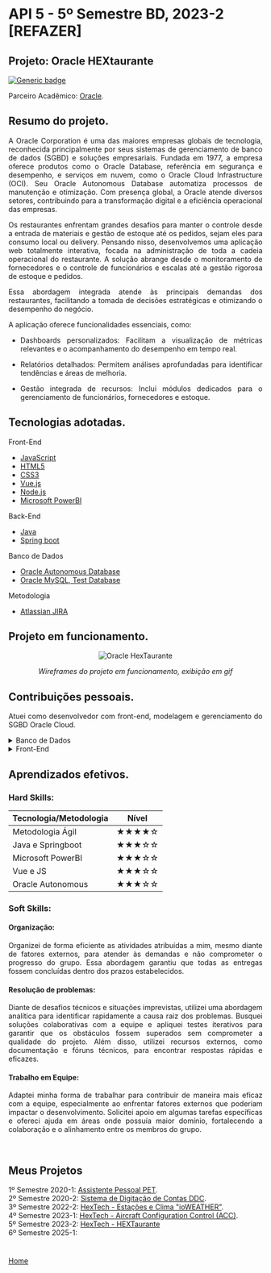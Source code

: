 # API 5 - 5º Semestre BD, 2023-2 [REFAZER]

## Projeto: Oracle HEXtaurante

[![Generic badge](https://img.shields.io/badge/GitHub-Repositório-blue.svg)](https://github.com/GroupHextech/HEXTECH-API5sem)

Parceiro Acadêmico: [Oracle](https://www.oracle.com/br/).

## Resumo do projeto.
<p align="justify">A Oracle Corporation é uma das maiores empresas globais de tecnologia, reconhecida principalmente por seus sistemas de gerenciamento de banco de dados (SGBD) e soluções empresariais. Fundada em 1977, a empresa oferece produtos como o Oracle Database, referência em segurança e desempenho, e serviços em nuvem, como o Oracle Cloud Infrastructure (OCI). Seu Oracle Autonomous Database automatiza processos de manutenção e otimização. Com presença global, a Oracle atende diversos setores, contribuindo para a transformação digital e a eficiência operacional das empresas.</p>

<p align="justify">Os restaurantes enfrentam grandes desafios para manter o controle desde a entrada de materiais e gestão de estoque até os pedidos, sejam eles para consumo local ou delivery. Pensando nisso, desenvolvemos uma aplicação web totalmente interativa, focada na administração de toda a cadeia operacional do restaurante. A solução abrange desde o monitoramento de fornecedores e o controle de funcionários e escalas até a gestão rigorosa de estoque e pedidos.</p>

<p align="justify">Essa abordagem integrada atende às principais demandas dos restaurantes, facilitando a tomada de decisões estratégicas e otimizando o desempenho do negócio.</p>

<p align="justify">A aplicação oferece funcionalidades essenciais, como:</p>

- <p align="justify">Dashboards personalizados: Facilitam a visualização de métricas relevantes e o acompanhamento do desempenho em tempo real.</p>
- <p align="justify">Relatórios detalhados: Permitem análises aprofundadas para identificar tendências e áreas de melhoria.</p>
- <p align="justify">Gestão integrada de recursos: Inclui módulos dedicados para o gerenciamento de funcionários, fornecedores e estoque.</p>

## Tecnologias adotadas.

<summary>Front-End</summary>

- [JavaScript](https://www.javascript.com)
- [HTML5](https://www.w3schools.com/html/)
- [CSS3](https://www.w3schools.com/css/)
- [Vue.js](https://vuejs.org/guide/quick-start)
- [Node.js](https://nodejs.org/pt)
- [Microsoft PowerBI](https://www.microsoft.com/pt-br/power-platform/products/power-bi/desktop)

<summary>Back-End</summary>

- [Java](https://www.java.com/pt-BR/)
- [Spring boot](https://spring.io/projects/spring-boot)

<summary>Banco de Dados</summary>

- [Oracle Autonomous Database](https://www.oracle.com/br/autonomous-database/)
- [Oracle MySQL, Test Database](https://www.mysql.com/products/community/)

<summary>Metodologia</summary>

- [Atlassian JIRA](https://www.atlassian.com/br/software/jira)

## Projeto em funcionamento.
<div align="center">

![](../docsandimages/5BD_HEXTECH_SP4.gif "Oracle HexTaurante")

*Wireframes do projeto em funcionamento, exibição em gif*
</div>

## Contribuições pessoais.
<p align="justify">Atuei como desenvolvedor com front-end, modelagem e gerenciamento do SGBD Oracle Cloud.<p>

<details>
<summary>Banco de Dados</summary>

### Modelagem de Dados:
<p align="justify">Contribuí para a modelagem de dados de forma eficiente, considerando as relações entre entidades e as necessidades específicas da Embraer. Garanti que a estrutura do banco de dados fosse intuitiva e otimizada para consultas frequentes.</p>
</details>

<details>
<summary>Front-End</summary>

### VUE.JS:
<p align="justify">Utilizei Vue.js em conjunto com JavaScript para desenvolver telas interativas e responsivas. Criei a tela de insumos, permitindo a avaliação de itens em estoque, controle de entradas e saídas, e integração com dados provenientes do SGBD Oracle.</p>

### Microsoft PowerBI:
<p align="justify">Utilizei a ferramenta Power BI para criar dashboards mais responsivos e rápidos. Essa solução foi aplicada em várias telas, especialmente em gráficos de controle, como Feedback de Clientes e Gestão de Pessoas. Devido ao alto volume de dados, essa foi a abordagem que melhor atendeu às necessidades do projeto.</p>

</details>

## Aprendizados efetivos.

### Hard Skills:

| Tecnologia/Metodologia | Nível|
| ----- | ----- |
| Metodologia Ágil | ★★★★☆ |
| Java e Springboot | ★★★☆☆ |
| Microsoft PowerBI | ★★★☆☆ |
| Vue e JS | ★★★☆☆ |
| Oracle Autonomous | ★★★☆☆ |

### Soft Skills:

#### Organização:
<p align="justify">Organizei de forma eficiente as atividades atribuídas a mim, mesmo diante de fatores externos, para atender às demandas e não comprometer o progresso do grupo. Essa abordagem garantiu que todas as entregas fossem concluídas dentro dos prazos estabelecidos.</p>

#### Resolução de problemas:
<p align="justify">Diante de desafios técnicos e situações imprevistas, utilizei uma abordagem analítica para identificar rapidamente a causa raiz dos problemas. Busquei soluções colaborativas com a equipe e apliquei testes iterativos para garantir que os obstáculos fossem superados sem comprometer a qualidade do projeto. Além disso, utilizei recursos externos, como documentação e fóruns técnicos, para encontrar respostas rápidas e eficazes.</p>

#### Trabalho em Equipe:
<p align="justify">Adaptei minha forma de trabalhar para contribuir de maneira mais eficaz com a equipe, especialmente ao enfrentar fatores externos que poderiam impactar o desenvolvimento. Solicitei apoio em algumas tarefas específicas e ofereci ajuda em áreas onde possuía maior domínio, fortalecendo a colaboração e o alinhamento entre os membros do grupo.</p>

<br>

## Meus Projetos

1º Semestre 2020-1: [Assistente Pessoal PET](./sem1_api.md). <br/>
2º Semestre 2020-2: [Sistema de Digitação de Contas DDC](./sem2_api.md). <br/>
3º Semestre 2022-2: [HexTech - Estações e Clima "ioWEATHER"](./sem3_api.md). <br/>
4º Semestre 2023-1: [HexTech - Aircraft Configuration Control (ACC)](./sem4_api.md). <br/>
5º Semestre 2023-2: [HexTech - HEXTaurante](./sem5_api.md) <br/> 
6º Semestre 2025-1: <br/>

#

[Home](../README.md)